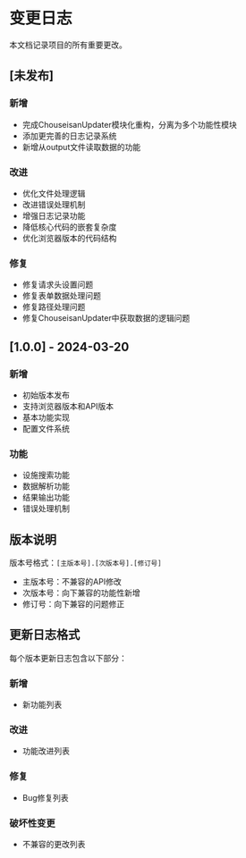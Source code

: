 # 变更日志

本文档记录项目的所有重要更改。

## [未发布]

### 新增
- 完成ChouseisanUpdater模块化重构，分离为多个功能性模块
- 添加更完善的日志记录系统
- 新增从output文件读取数据的功能

### 改进
- 优化文件处理逻辑
- 改进错误处理机制
- 增强日志记录功能
- 降低核心代码的嵌套复杂度
- 优化浏览器版本的代码结构

### 修复
- 修复请求头设置问题
- 修复表单数据处理问题
- 修复路径处理问题
- 修复ChouseisanUpdater中获取数据的逻辑问题

## [1.0.0] - 2024-03-20

### 新增
- 初始版本发布
- 支持浏览器版本和API版本
- 基本功能实现
- 配置文件系统

### 功能
- 设施搜索功能
- 数据解析功能
- 结果输出功能
- 错误处理机制

## 版本说明

版本号格式：`[主版本号].[次版本号].[修订号]`

- 主版本号：不兼容的API修改
- 次版本号：向下兼容的功能性新增
- 修订号：向下兼容的问题修正

## 更新日志格式

每个版本更新日志包含以下部分：

### 新增
- 新功能列表

### 改进
- 功能改进列表

### 修复
- Bug修复列表

### 破坏性变更
- 不兼容的更改列表 